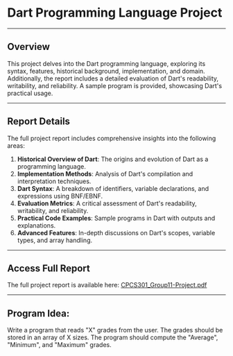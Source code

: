 # Dart Programming Language Project

---

## Overview
This project delves into the Dart programming language, exploring its syntax, features, historical background, implementation, and domain. Additionally, the report includes a detailed evaluation of Dart's readability, writability, and reliability. A sample program is provided, showcasing Dart's practical usage.

---

## Report Details
The full project report includes comprehensive insights into the following areas:
1. **Historical Overview of Dart**: The origins and evolution of Dart as a programming language.  
2. **Implementation Methods**: Analysis of Dart's compilation and interpretation techniques.  
3. **Dart Syntax**: A breakdown of identifiers, variable declarations, and expressions using BNF/EBNF.  
4. **Evaluation Metrics**: A critical assessment of Dart's readability, writability, and reliability.  
5. **Practical Code Examples**: Sample programs in Dart with outputs and explanations.  
6. **Advanced Features**: In-depth discussions on Dart's scopes, variable types, and array handling.

---

## Access Full Report
The full project report is available here:
[CPCS301_Group11-Project.pdf](CPCS301_Group11-Project.pdf)

---

## Program Idea:
Write a program that reads "X" grades from the user. The grades should be stored in an array of X sizes. The program should compute the "Average", "Minimum", and "Maximum" grades.
